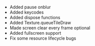 * Added pause onblur
* Added keycodes
* Added dispose functions
* Added Texture.queueTileDraw
* Made screen clear every frame optional
* Added fullscreen support
* Fix some resource lifecycle bugs
